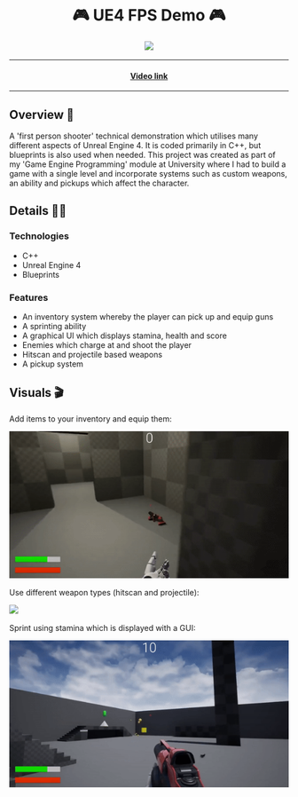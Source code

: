 <h1 align="center">🎮 UE4 FPS Demo 🎮</h1> 

<p align="center">
  <img src="https://img.shields.io/badge/Made%20by-Ethan%20Greaves-green" >
</p>

<hr>
<h4 align="center"><a href="https://youtu.be/vbZ2fG32juY">Video link</a></h4>
<hr>

## Overview 📖
A 'first person shooter' technical demonstration which utilises many different aspects of Unreal Engine 4. It is coded primarily in C++, but blueprints is also used when needed. This project was created as part of my 'Game Engine Programming' module at University where I had to build a game with a single level and incorporate systems such as custom weapons, an ability and pickups which affect the character.

## Details 👨‍💻

### Technologies
* C++
* Unreal Engine 4
* Blueprints

### Features
* An inventory system whereby the player can pick up and equip guns
* A sprinting ability
* A graphical UI which displays stamina, health and score
* Enemies which charge at and shoot the player
* Hitscan and projectile based weapons
* A pickup system

## Visuals 🎬
<p>Add items to your inventory and equip them:</p>
<img src="./Gifs/UE4FPSInventory.gif" width="auto" />

<p>Use different weapon types (hitscan and projectile):</p>
<img src="./Gifs/UE4FPSWeaponTypes.gif" width="auto" />

<p>Sprint using stamina which is displayed with a GUI:</p>
<img src="./Gifs/UE4FPSSprinting.gif" width="auto" />
